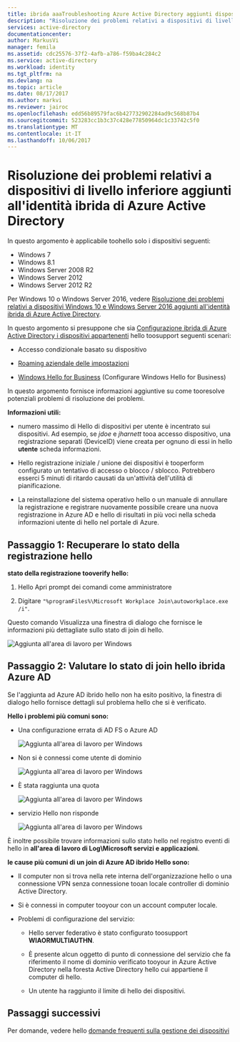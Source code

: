```yaml
---
title: ibrida aaaTroubleshooting Azure Active Directory aggiunti dispositivi di livello inferiore | Documenti Microsoft
description: "Risoluzione dei problemi relativi a dispositivi di livello inferiore aggiunti all'identità ibrida di Azure Active Directory."
services: active-directory
documentationcenter: 
author: MarkusVi
manager: femila
ms.assetid: cdc25576-37f2-4afb-a786-f59ba4c284c2
ms.service: active-directory
ms.workload: identity
ms.tgt_pltfrm: na
ms.devlang: na
ms.topic: article
ms.date: 08/17/2017
ms.author: markvi
ms.reviewer: jairoc
ms.openlocfilehash: edd56b89579fac6b427732902284ad9c568b87b4
ms.sourcegitcommit: 523283cc1b3c37c428e77850964dc1c33742c5f0
ms.translationtype: MT
ms.contentlocale: it-IT
ms.lasthandoff: 10/06/2017
---
```

# <a name="troubleshooting-hybrid-azure-active-directory-joined-down-level-devices"></a>Risoluzione dei problemi relativi a dispositivi di livello inferiore aggiunti all'identità ibrida di Azure Active Directory 

In questo argomento è applicabile toohello solo i dispositivi seguenti: 

- Windows 7 
- Windows 8.1 
- Windows Server 2008 R2 
- Windows Server 2012 
- Windows Server 2012 R2 
 

Per Windows 10 o Windows Server 2016, vedere [Risoluzione dei problemi relativi a dispositivi Windows 10 e Windows Server 2016 aggiunti all'identità ibrida di Azure Active Directory](device-management-troubleshoot-hybrid-join-windows-current.md).

In questo argomento si presuppone che sia [Configurazione ibrida di Azure Active Directory i dispositivi appartenenti](device-management-hybrid-azuread-joined-devices-setup.md) hello toosupport seguenti scenari:

- Accesso condizionale basato su dispositivo

- [Roaming aziendale delle impostazioni](active-directory-windows-enterprise-state-roaming-overview.md)

- [Windows Hello for Business](active-directory-azureadjoin-passport-deployment.md) (Configurare Windows Hello for Business) 





In questo argomento fornisce informazioni aggiuntive su come tooresolve potenziali problemi di risoluzione dei problemi.  

**Informazioni utili:** 

- numero massimo di Hello di dispositivi per utente è incentrato sui dispositivi. Ad esempio, se *jdoe* e *jharnett* tooa accesso dispositivo, una registrazione separati (DeviceID) viene creata per ognuno di essi in hello **utente** scheda informazioni.  

- Hello registrazione iniziale / unione dei dispositivi è tooperform configurato un tentativo di accesso o blocco / sblocco. Potrebbero esserci 5 minuti di ritardo causati da un'attività dell'utilità di pianificazione. 

- La reinstallazione del sistema operativo hello o un manuale di annullare la registrazione e registrare nuovamente possibile creare una nuova registrazione in Azure AD e hello di risultati in più voci nella scheda informazioni utente di hello nel portale di Azure. 


## <a name="step-1-retrieve-hello-registration-status"></a>Passaggio 1: Recuperare lo stato della registrazione hello 

**stato della registrazione tooverify hello:**  

1. Hello Apri prompt dei comandi come amministratore 

2. Digitare `"%programFiles%\Microsoft Workplace Join\autoworkplace.exe /i"`.

Questo comando Visualizza una finestra di dialogo che fornisce le informazioni più dettagliate sullo stato di join di hello.

![Aggiunta all'area di lavoro per Windows](./media/active-directory-device-registration-troubleshoot-windows-legacy/01.png)


## <a name="step-2-evaluate-hello-hybrid-azure-ad-join-status"></a>Passaggio 2: Valutare lo stato di join hello ibrida Azure AD 

Se l'aggiunta ad Azure AD ibrido hello non ha esito positivo, la finestra di dialogo hello fornisce dettagli sul problema hello che si è verificato.

**Hello i problemi più comuni sono:**

- Una configurazione errata di AD FS o Azure AD

    ![Aggiunta all'area di lavoro per Windows](./media/active-directory-device-registration-troubleshoot-windows-legacy/02.png)

- Non si è connessi come utente di dominio

    ![Aggiunta all'area di lavoro per Windows](./media/active-directory-device-registration-troubleshoot-windows-legacy/03.png)

- È stata raggiunta una quota

    ![Aggiunta all'area di lavoro per Windows](./media/active-directory-device-registration-troubleshoot-windows-legacy/04.png)

- servizio Hello non risponde 

    ![Aggiunta all'area di lavoro per Windows](./media/active-directory-device-registration-troubleshoot-windows-legacy/05.png)

È inoltre possibile trovare informazioni sullo stato hello nel registro eventi di hello in **all'area di lavoro di Log\Microsoft servizi e applicazioni**.
  
**le cause più comuni di un join di Azure AD ibrido Hello sono:** 

- Il computer non si trova nella rete interna dell'organizzazione hello o una connessione VPN senza connessione tooan locale controller di dominio Active Directory.

- Si è connessi in computer tooyour con un account computer locale. 

- Problemi di configurazione del servizio: 

  - Hello server federativo è stato configurato toosupport **WIAORMULTIAUTHN**. 

  - È presente alcun oggetto di punto di connessione del servizio che fa riferimento il nome di dominio verificato tooyour in Azure Active Directory nella foresta Active Directory hello cui appartiene il computer di hello.

  - Un utente ha raggiunto il limite di hello dei dispositivi. 

## <a name="next-steps"></a>Passaggi successivi

Per domande, vedere hello [domande frequenti sulla gestione dei dispositivi](device-management-faq.md)  
